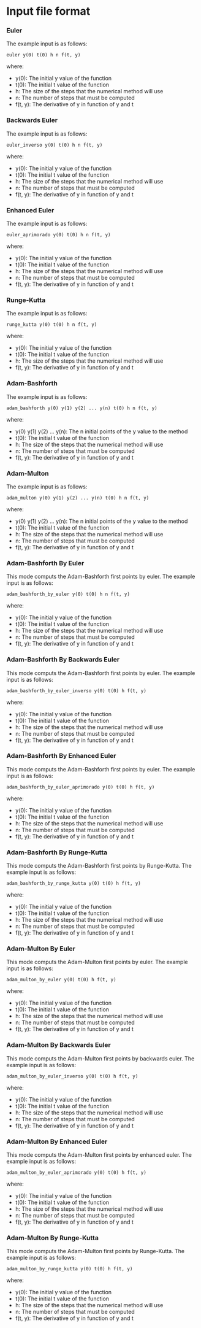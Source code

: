# Input file format

### Euler
The example input is as follows:
```
euler y(0) t(0) h n f(t, y)
```
where:
- y(0): The initial y value of the function
- t(0): The initial t value of the function
- h: The size of the steps that the numerical method will use
- n: The number of steps that must be computed
- f(t, y): The derivative of y in function of y and t


### Backwards Euler
The example input is as follows:
```
euler_inverso y(0) t(0) h n f(t, y)
```
where:
- y(0): The initial y value of the function
- t(0): The initial t value of the function
- h: The size of the steps that the numerical method will use
- n: The number of steps that must be computed
- f(t, y): The derivative of y in function of y and t

### Enhanced Euler
The example input is as follows:
```
euler_aprimorado y(0) t(0) h n f(t, y)
```
where:
- y(0): The initial y value of the function
- t(0): The initial t value of the function
- h: The size of the steps that the numerical method will use
- n: The number of steps that must be computed
- f(t, y): The derivative of y in function of y and t


### Runge-Kutta
The example input is as follows:
```
runge_kutta y(0) t(0) h n f(t, y)
```
where:
- y(0): The initial y value of the function
- t(0): The initial t value of the function
- h: The size of the steps that the numerical method will use
- f(t, y): The derivative of y in function of y and t

### Adam-Bashforth
The example input is as follows:
```
adam_bashforth y(0) y(1) y(2) ... y(n) t(0) h n f(t, y)
```
where:
- y(0) y(1) y(2) ... y(n): The n initial points of the y value to the method
- t(0): The initial t value of the function
- h: The size of the steps that the numerical method will use
- n: The number of steps that must be computed
- f(t, y): The derivative of y in function of y and t

### Adam-Multon
The example input is as follows:
```
adam_multon y(0) y(1) y(2) ... y(n) t(0) h n f(t, y)
```
where:
- y(0) y(1) y(2) ... y(n): The n initial points of the y value to the method
- t(0): The initial t value of the function
- h: The size of the steps that the numerical method will use
- n: The number of steps that must be computed
- f(t, y): The derivative of y in function of y and t

### Adam-Bashforth By Euler
This mode computs the Adam-Bashforth first points by euler. The example input is as follows:
```
adam_bashforth_by_euler y(0) t(0) h n f(t, y)
```
where:
- y(0): The initial y value of the function
- t(0): The initial t value of the function
- h: The size of the steps that the numerical method will use
- n: The number of steps that must be computed
- f(t, y): The derivative of y in function of y and t

### Adam-Bashforth By Backwards Euler
This mode computs the Adam-Bashforth first points by euler. The example input is as follows:
```
adam_bashforth_by_euler_inverso y(0) t(0) h f(t, y)
```
where:
- y(0): The initial y value of the function
- t(0): The initial t value of the function
- h: The size of the steps that the numerical method will use
- n: The number of steps that must be computed
- f(t, y): The derivative of y in function of y and t

### Adam-Bashforth By Enhanced Euler
This mode computs the Adam-Bashforth first points by euler. The example input is as follows:
```
adam_bashforth_by_euler_aprimorado y(0) t(0) h f(t, y)
```
where:
- y(0): The initial y value of the function
- t(0): The initial t value of the function
- h: The size of the steps that the numerical method will use
- n: The number of steps that must be computed
- f(t, y): The derivative of y in function of y and t

### Adam-Bashforth By Runge-Kutta
This mode computs the Adam-Bashforth first points by Runge-Kutta. The example input is as follows:
```
adam_bashforth_by_runge_kutta y(0) t(0) h f(t, y)
```
where:
- y(0): The initial y value of the function
- t(0): The initial t value of the function
- h: The size of the steps that the numerical method will use
- n: The number of steps that must be computed
- f(t, y): The derivative of y in function of y and t

### Adam-Multon By Euler
This mode computs the Adam-Multon first points by euler. The example input is as follows:
```
adam_multon_by_euler y(0) t(0) h f(t, y)
```
where:
- y(0): The initial y value of the function
- t(0): The initial t value of the function
- h: The size of the steps that the numerical method will use
- n: The number of steps that must be computed
- f(t, y): The derivative of y in function of y and t

### Adam-Multon By Backwards Euler
This mode computs the Adam-Multon first points by backwards euler. The example input is as follows:
```
adam_multon_by_euler_inverso y(0) t(0) h f(t, y)
```
where:
- y(0): The initial y value of the function
- t(0): The initial t value of the function
- h: The size of the steps that the numerical method will use
- n: The number of steps that must be computed
- f(t, y): The derivative of y in function of y and t

### Adam-Multon By Enhanced Euler
This mode computs the Adam-Multon first points by enhanced euler. The example input is as follows:
```
adam_multon_by_euler_aprimorado y(0) t(0) h f(t, y)
```
where:
- y(0): The initial y value of the function
- t(0): The initial t value of the function
- h: The size of the steps that the numerical method will use
- n: The number of steps that must be computed
- f(t, y): The derivative of y in function of y and t

### Adam-Multon By Runge-Kutta
This mode computs the Adam-Multon first points by Runge-Kutta. The example input is as follows:
```
adam_multon_by_runge_kutta y(0) t(0) h f(t, y)
```
where:
- y(0): The initial y value of the function
- t(0): The initial t value of the function
- h: The size of the steps that the numerical method will use
- n: The number of steps that must be computed
- f(t, y): The derivative of y in function of y and t
